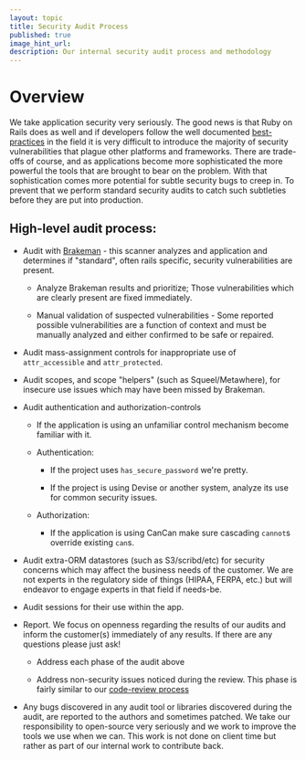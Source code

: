 ```yaml
---
layout: topic
title: Security Audit Process
published: true
image_hint_url:
description: Our internal security audit process and methodology
---
```


# Overview

We take application security very seriously.  The good news is that Ruby on
Rails does as well and if developers follow the well documented
[best-practices](http://guides.rubyonrails.org/security.html) in the field it is
very difficult to introduce the majority of security vulnerabilities that plague
other platforms and frameworks.  There are trade-offs of course, and as
applications become more sophisticated the more powerful the tools that are
brought to bear on the problem.  With that sophistication comes more potential
for subtle security bugs to creep in.  To prevent that we perform standard
  security audits to catch such subtleties before they are put into production.

## High-level audit process:
* Audit with [Brakeman](http://brakemanscanner.org/) - this scanner analyzes and
  application and determines if "standard", often rails specific, security
  vulnerabilities are present.

  * Analyze Brakeman results and prioritize; Those vulnerabilities which are
    clearly present are fixed immediately.

  * Manual validation of suspected vulnerabilities - Some reported possible
    vulnerabilities are a function of context and must be manually analyzed
    and either confirmed to be safe or repaired.

* Audit mass-assignment controls for inappropriate use of `attr_accessible` and
  `attr_protected`.

* Audit scopes, and scope "helpers" (such as Squeel/Metawhere), for insecure
  use issues which may have been missed by Brakeman.

* Audit authentication and authorization-controls

  * If the application is using an unfamiliar control mechanism become familiar
    with it.

  * Authentication:
    * If the project uses `has_secure_password` we're pretty.

    * If the project is using Devise or another system, analyze its use for
      common security issues.

  * Authorization:

    * If the application is using CanCan make sure cascading `cannot`s override
      existing `can`s.

* Audit extra-ORM datastores (such as S3/scribd/etc) for security concerns
  which may affect the business needs of the customer.  We are not experts in
  the regulatory side of things (HIPAA, FERPA, etc.) but will endeavor to engage
  experts in that field if needs-be.

* Audit sessions for their use within the app.

* Report. We focus on openness regarding the results of our audits and inform
  the customer(s) immediately of any results.  If there are any questions please
  just ask!

  * Address each phase of the audit above

  * Address non-security issues noticed during the review.  This phase is
    fairly similar to our [code-review process](http://not-so-secret-sauce.highgroove.com/topics/code-reviews-howto.html)

* Any bugs discovered in any audit tool or libraries discovered during the
  audit, are reported to the authors and sometimes patched.  We
  take our responsibility to open-source very seriously and we work to
  improve the tools we use when we can.  This work is not done on client
  time but rather as part of our internal work to contribute back.
